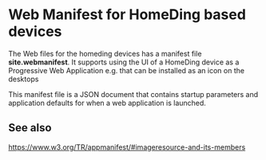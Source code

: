 # Web Manifest for HomeDing based devices

The Web files for the homeding devices has a manifest file **site.webmanifest**.
It supports using the UI of a HomeDing device as a Progressive Web Application
e.g. that can be installed as an icon on the desktops 

This manifest file is a JSON document that contains startup parameters and application defaults
for when a web application is launched.

## See also

<https://www.w3.org/TR/appmanifest/#imageresource-and-its-members>